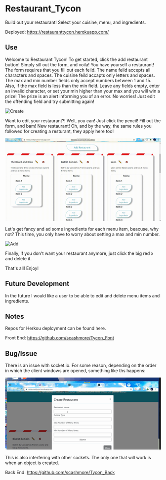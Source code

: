 # Restaurant_Tycon
Build out your restaurant! Select your cuisine, menu, and ingredients.

Deployed: https://restauranttycon.herokuapp.com/

## Use

Welcome to Restaurant Tycon! To get started, click the add restaurant button! Simply sill out the form, and voila! You have yourself a restaurant! The form requires that you fill out each feild. The name feild accepts all characters and spaces. The cuisine feild accapts only letters and spaces. The max and min number fields only accept numbers between 1 and 15. Also, if the max field is less than the min field. Leave any fields empty, enter an invalid character, or set your min higher than your max and you will win a prize! The prize is an alert informing you of an error. No worries! Just edit the offending field and try submitting again!

![ Create](./assets/Create.gif)

Want to edit your restaurant?! Well, you can! Just click the pencil! Fill out the form, and bam! New restaurant! Oh, and by the way, the same rules you followed for creating a resturant, they apply here too!

![ Update](./assets/Update.gif)

Let's get fancy and ad some ingredients for each menu item, beacuse, why not? This time, you only have to worry about setting a max and min number.

![ Add](./assets/Add.gif)

Finally, if you don't want your restaurant anymore, just click the big red x and delete it.

That's all! Enjoy!

## Future Development

In the future I would like a user to be able to edit and delete menu items and ingredients.

## Notes

Repos for Herkou deployment can be found here.

Front End: https://github.com/scashmore/Tycon_Font

## Bug/Issue

There is an issue with socket.io. For some reason, depending on the order in which the client windows are opened, something like ths happens: 

![Bug](./assets/Bug.gif)

This is also interfering with other sockets. The only one that will work is when an object is created.

Back End: https://github.com/scashmore/Tycon_Back